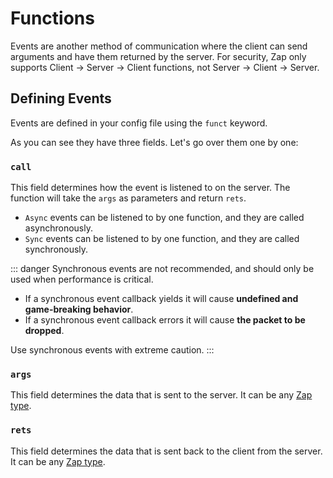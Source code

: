 <script setup lang="ts">
const example = `funct Test = {
    call: Async,
    args: struct {
        foo: u8,
        bar: string
    },
    rets: enum { "Success", "Fail" }
}`
</script>

# Functions

Events are another method of communication where the client can send arguments and have them returned by the server. For security, Zap only supports Client -> Server -> Client functions, not Server -> Client -> Server.

## Defining Events

Events are defined in your config file using the `funct` keyword.

<CodeBlock :code="example" />

As you can see they have three fields. Let's go over them one by one:

### `call`

This field determines how the event is listened to on the server. The function will take the `args` as parameters and return `rets`.

- `Async` events can be listened to by one function, and they are called asynchronously.
- `Sync` events can be listened to by one function, and they are called synchronously.

::: danger
Synchronous events are not recommended, and should only be used when performance is critical.

- If a synchronous event callback yields it will cause **undefined and game-breaking behavior**.
- If a synchronous event callback errors it will cause **the packet to be dropped**.

Use synchronous events with extreme caution.
:::

### `args`

This field determines the data that is sent to the server. It can be any [Zap type](./types.md).

### `rets`

This field determines the data that is sent back to the client from the server. It can be any [Zap type](./types.md).
